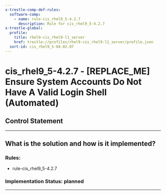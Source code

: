 ```yaml
---
x-trestle-comp-def-rules:
  software-comp:
    - name: rule-cis_rhel9_5-4.2.7
      description: Rule for cis_rhel9_5-4.2.7
x-trestle-global:
  profile:
    title: rhel9-cis_rhel9-l1_server
    href: trestle://profiles/rhel9-cis_rhel9-l1_server/profile.json
  sort-id: cis_rhel9_5-04.02.07
---
```


# cis_rhel9_5-4.2.7 - \[REPLACE_ME\] Ensure System Accounts Do Not Have A Valid Login Shell (Automated)

## Control Statement

______________________________________________________________________

## What is the solution and how is it implemented?

<!-- For implementation status enter one of: implemented, partial, planned, alternative, not-applicable -->

<!-- Note that the list of rules under ### Rules: is read-only and changes will not be captured after assembly to JSON -->

<!-- Add control implementation description here for control: cis_rhel9_5-4.2.7 -->

### Rules:

  - rule-cis_rhel9_5-4.2.7

### Implementation Status: planned

______________________________________________________________________

